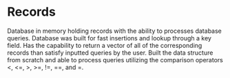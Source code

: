 # Records
Database in memory holding records with the ability to processes database queries. Database was built for fast insertions and lookup through a key field. Has the capability to return a vector of all of the corresponding records than satisfy inputted queries by the user. Built the data structure from scratch and able to process queries utilizing the comparison operators <, <=, >, >=, !=, ==, and =. 

